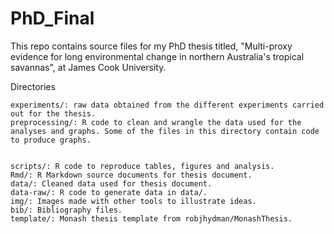 # PhD_Final

This repo contains source files for my PhD thesis titled, "Multi-proxy evidence for long environmental change in northern Australia's tropical savannas", at James Cook University.


Directories

    experiments/: raw data obtained from the different experiments carried out for the thesis.
    preprocessing/: R code to clean and wrangle the data used for the analyses and graphs. Some of the files in this directory contain code to produce graphs.
    
    
    scripts/: R code to reproduce tables, figures and analysis.
    Rmd/: R Markdown source documents for thesis document.
    data/: Cleaned data used for thesis document.
    data-raw/: R code to generate data in data/.
    img/: Images made with other tools to illustrate ideas.
    bib/: Bibliography files.
    template/: Monash thesis template from robjhydman/MonashThesis.
